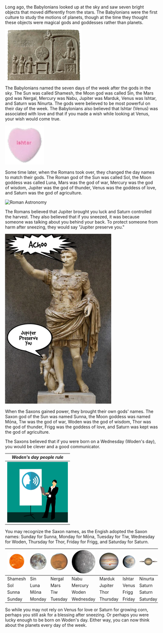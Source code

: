 Long ago, the Babylonians looked up at the sky and saw seven bright objects that moved differently from the stars. The Babylonians were the first culture to study the motions of planets, though at the time they thought these objects were magical gods and goddesses rather than planets.

<img alt="Baylonian Astronomy" src="babylonian.webp" width=50% height=50%>

The Babylonians named the seven days of the week after the gods in the sky. The Sun was called Shamesh, the Moon god was called Sin, the Mars god was Nergal, Mercury was Nabu, Jupiter was Marduk, Venus was Ishtar, and Saturn was Ninurta. The gods were believed to be most powerful on their day of the week. The Babylonians also believed that Ishtar (Venus) was associated with love and that if you made a wish while looking at Venus, your wish would come true.

![Valentine Ishtar](ishtar.webp)

Some time later, when the Romans took over, they changed the day names to match their gods. The Roman god of the Sun was called Sol, the Moon goddess was called Luna, Mars was the god of war, Mercury was the god of wisdom, Jupiter was the god of thunder, Venus was the goddess of love, and Saturn was the god of agriculture.

<img alt="Roman Astronomy" src="https://cdn.cosmonova.org/bts/images/blog/roman_img1.webp" width=50% height=50%>

The Romans believed that Jupiter brought you luck and Saturn controlled the harvest. They also believed that if you sneezed, it was because someone was talking about you behind your back. To protect someone from harm after sneezing, they would say "Jupiter preserve you."

![Jupiter Preserve You](sneeze.webp)

When the Saxons gained power, they brought their own gods' names. The Saxon god of the Sun was named Sunna, the Moon goddess was named Mōna, Tiw was the god of war, Woden was the god of wisdom, Thor was the god of thunder, Frigg was the goddess of love, and Saturn was kept was the god of agriculture.

The Saxons believed that if you were born on a Wednesday (Woden's day), you would be clever and a good communicator.

| *Woden's day people rule* |
|:--:|
| <img src="communication.webp" width="200"> |

You may recognize the Saxon names, as the Engish adopted the Saxon names: Sunday for Sunna, Monday for Mōna, Tuesday for Tiw, Wednesday for Woden, Thursday for Thor, Friday for Frigg, and Saturday for Saturn.

|<img src="sun.webp">|<img src="moon.webp">|<img src="mars.webp">|<img src="mercury.webp">|<img src="jupiter.webp">|<img src="venus.webp">|<img src="saturn.webp">|
|---|---|---|---|---|---|---|
|Shamesh|Sin|Nergal|Nabu|Marduk|Ishtar|Ninurta|
|Sol|Luna|Mars|Mercury|Jupiter|Venus|Saturn|
|Sunna|Mōna|Tiw|Woden|Thor|Frigg|Saturn|
|Sunday|Monday|Tuesday|Wednesday|Thursday|Friday|Saturday|

So while you may not rely on Venus for love or Saturn for growing corn, perhaps you still ask for a blessing after sneezing. Or perhaps you were lucky enough to be born on Woden's day. Either way, you can now think about the planets every day of the week.

